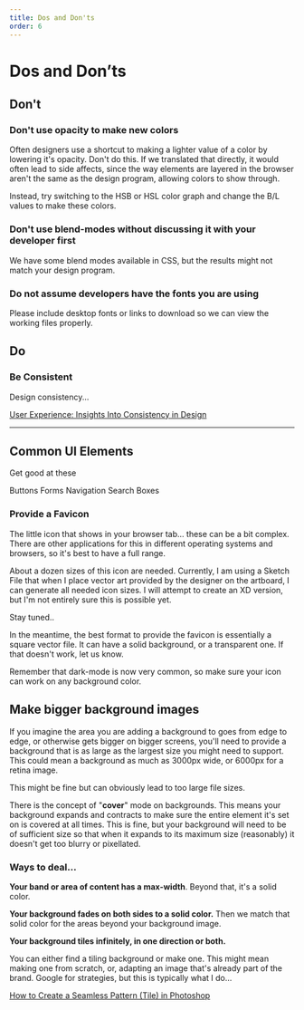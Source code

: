 ```yaml
---
title: Dos and Don'ts
order: 6
---
```


# Dos and Don’ts

## Don't

### Don't use opacity to make new colors

Often designers use a shortcut to making a lighter value of a color by lowering it's opacity. Don't do this. If we translated that directly, it would often lead to side affects, since the way elements are layered in the browser aren't the same as the design program, allowing colors to show through. 

Instead, try switching to the HSB or HSL color graph and change the B/L values to make these colors.

### Don't use blend-modes without discussing it with your developer first

We have some blend modes available in CSS, but the results might not match your design program.

### Do not assume developers have the fonts you are using

Please include desktop fonts or links to download so we can view the working files properly.

## Do

### Be Consistent

Design consistency...

[User Experience: Insights Into Consistency in Design](https://blog.tubikstudio.com/design-consistency/)

---

## Common UI Elements

Get good at these

Buttons
Forms
Navigation
Search Boxes

### Provide a Favicon

The little icon that shows in your browser tab... these can be a bit complex. There are other applications for this in different operating systems and browsers, so it's best to have a full range. 

About a dozen sizes of this icon are needed. Currently, I am using a Sketch File that when I place vector art provided by the designer on the artboard, I can generate all needed icon sizes. I will attempt to create an XD version, but I'm not entirely sure this is possible yet.

Stay tuned..

In the meantime, the best format to provide the favicon is essentially a square vector file. It can have a solid background, or a transparent one. If that doesn't work, let us know. 

Remember that dark-mode is now very common, so make sure your icon can work on any background color. 

## Make bigger background images

If you imagine the area you are adding a background to goes from edge to edge, or otherwise gets bigger on bigger screens, you'll need to provide a background that is as large as the largest size you might need to support. This could mean a background as much as 3000px wide, or 6000px for a retina image.

This might be fine but can obviously lead to too large file sizes.

There is the concept of "**cover**" mode on backgrounds. This means your background expands and contracts to make sure the entire element it's set on is covered at all times. This is fine, but your background will need to be of sufficient size so that when it expands to its maximum size (reasonably) it doesn't get too blurry or pixellated. 

### Ways to deal...

**Your band or area of content has a max-width**. Beyond that, it's a solid color.

**Your background fades on both sides to a solid color.** Then we match that solid color for the areas beyond your background image.

**Your background tiles infinitely, in one direction or both.** 

You can either find a tiling background or make one. This might mean making one from scratch, or, adapting an image that's already part of the brand. Google for strategies, but this is typically what I do...

[How to Create a Seamless Pattern (Tile) in Photoshop](https://blogs.adobe.com/jkost/2015/01/how-to-create-a-seamless-pattern-tile-in-photoshop.html)
